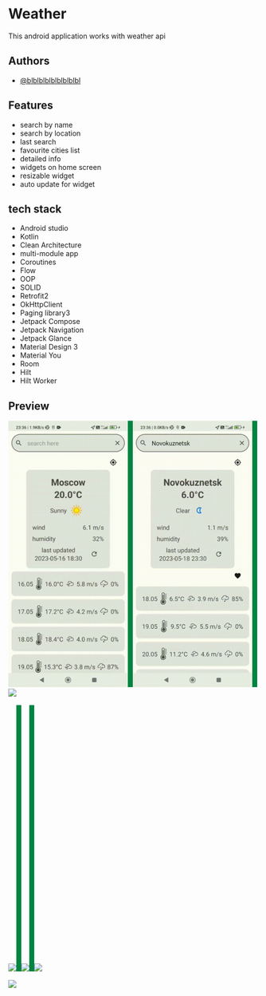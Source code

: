 

# Weather

This android application works with weather api



## Authors

- [@blblblblblblblblbl](https://github.com/blblblblblblblblbl)


## Features

- search by name
- search by location
- last search
- favourite cities list
- detailed info
- widgets on home screen
- resizable widget
- auto update for widget



## tech stack
- Android studio
- Kotlin
- Clean Architecture
- multi-module app
- Coroutines 
- Flow
- OOP
- SOLID
- Retrofit2
- OkHttpClient
- Paging library3
- Jetpack Compose
- Jetpack Navigation
- Jetpack Glance
- Material Design 3
- Material You
- Room
- Hilt
- Hilt Worker



## Preview

<img src="https://github.com/blblblblblblblblbl/weather-app-public/blob/main/gifs/main.gif" width = 240><img src="https://github.com/blblblblblblblblbl/weather-app-public/blob/main/gifs/divider.png" width = 10 height = 534><img src="https://github.com/blblblblblblblblbl/weather-app-public/blob/main/gifs/main_location.gif" width = 240><img src="https://github.com/blblblblblblblblbl/weather-app-public/blob/main/gifs/divider.png" width = 10 height = 534><img src="https://github.com/blblblblblblblblbl/weather-app-public/blob/main/gifs/main_weather.gif" width = 240>

<img src="https://github.com/blblblblblblblblbl/weather-app-public/blob/main/gifs/cities.gif" width = 240><img src="https://github.com/blblblblblblblblbl/weather-app-public/blob/main/gifs/divider.png" width = 10 height = 534><img src="https://github.com/blblblblblblblblbl/weather-app-public/blob/main/gifs/settings_theme.gif" width = 240><img src="https://github.com/blblblblblblblblbl/weather-app-public/blob/main/gifs/divider.png" width = 10 height = 534><img src="https://github.com/blblblblblblblblbl/weather-app-public/blob/main/gifs/settings_weather.gif" width = 240>


<img src="https://github.com/blblblblblblblblbl/weather-app-public/blob/main/gifs/widget.gif" width = 240>


